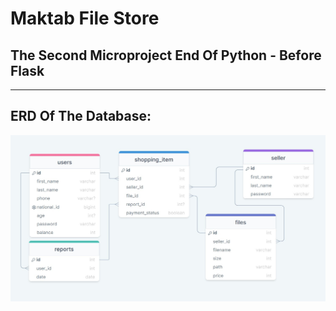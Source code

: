 # Maktab File Store
## The Second Microproject End Of Python - Before Flask

<hr>

## ERD Of The Database:
<img src="https://github.com/mehdi-mirzaie78/Maktab78-Homeworks/blob/main/HW/HW13/ERD.jpg">
